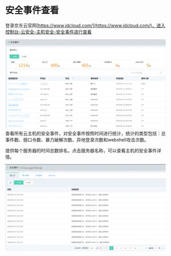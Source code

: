 # 安全事件查看

登录京东云官网[https://www.jdcloud.com/](https://www.jdcloud.com/)，进入控制台-云安全-主机安全-安全事件进行查看


![01-guide-incidents.png](https://github.com/jdcloudcom/cn/blob/endpion/image/Endpoint-Security/01-guide-incidents.png)
​        查看所有云主机的安全事件，对安全事件按照时间进行统计，统计的类型包括：总事件数、弱口令数、暴力破解次数、异地登录次数和webshell攻击次数。

​	提供每个服务器的时间总数排名，点击服务器名称，可以查看主机的安全事件详情。

![02-guide-incidents.png](https://github.com/jdcloudcom/cn/blob/endpion/image/Endpoint-Security/02-guide-incidents.png)
